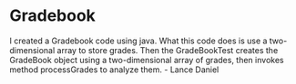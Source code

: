 # Gradebook
I created a Gradebook code using java. What this code does is use a two-dimensional array to store grades. Then the GradeBookTest creates the GradeBook object using a two-dimensional array of grades, then invokes method processGrades to analyze them.  - Lance Daniel
